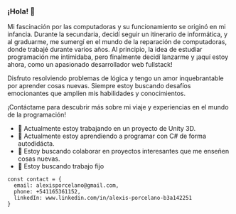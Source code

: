 ### ¡Hola! 👋

Mi fascinación por las computadoras y su funcionamiento se originó en mi infancia. Durante la secundaria, decidí seguir un itinerario de informática, y al graduarme, me sumergí en el mundo de la reparación de computadoras, donde trabajé durante varios años. Al principio, la idea de estudiar programación me intimidaba, pero finalmente decidí lanzarme y ¡aquí estoy ahora, como un apasionado desarrollador web fullstack!

Disfruto resolviendo problemas de lógica y tengo un amor inquebrantable por aprender cosas nuevas. Siempre estoy buscando desafíos emocionantes que amplíen mis habilidades y conocimientos.

¡Contáctame para descubrir más sobre mi viaje y experiencias en el mundo de la programación!

- 🔭 Actualmente estoy trabajando en un proyecto de Unity 3D.
- 🌱 Actualmente estoy aprendiendo a programar con C# de forma autodidácta.
- 👯 Estoy buscando colaborar en proyectos interesantes que me enseñen cosas nuevas.
- 🏢 Estoy buscando trabajo fijo

```plaintext
const contact = {
  email: alexisporcelano@gmail.com, 
  phone: +541165361152,
  linkedIn: www.linkedin.com/in/alexis-porcelano-b3a142251
}
